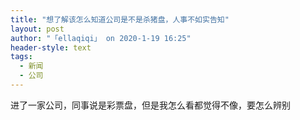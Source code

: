```yaml
---
title: "想了解该怎么知道公司是不是杀猪盘，人事不如实告知"
layout: post
author: "「ellaqiqi」 on 2020-1-19 16:25"
header-style: text
tags:
  - 新闻
  - 公司
---
```


<head></head>
<body>
  进了一家公司，同事说是彩票盘，但是我怎么看都觉得不像，要怎么辨别
 <br>
</body>


